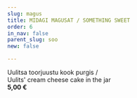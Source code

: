 ```yaml
---
slug: magus
title: MIDAGI MAGUSAT / SOMETHING SWEET
order: 6
in_nav: false
parent_slug: soo
new: false

---
```

<span class="special"></span> Uulitsa toorjuustu kook purgis /  
Uulits' cream cheese cake in the jar  
**5,00 €**